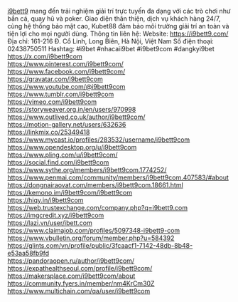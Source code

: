 <a href="https://i9bett9.com/">i9bett9</a> mang đến trải nghiệm giải trí trực tuyến đa dạng với các trò chơi như bắn cá, quay hũ và poker. Giao diện thân thiện, dịch vụ khách hàng 24/7, cùng hệ thống bảo mật cao, Kubet88 đảm bảo môi trường giải trí an toàn và tiện lợi cho mọi người dùng​.
Thông tin liên hệ:
Website: <a href="https://i9bett9.com/">https://i9bett9.com/</a><br/>
Địa chỉ: 161-216 Đ. Cổ Linh, Long Biên, Hà Nội, Việt Nam
Số điện thoại: 02438750511
Hashtag: #i9bet #nhacaii9bet #i9bet9com #dangkyi9bet
<a href="https://x.com/i9bett9com">https://x.com/i9bett9com</a><br/>
<a href="https://www.pinterest.com/i9bett9com/">https://www.pinterest.com/i9bett9com/</a><br/>
<a href="https://www.facebook.com/i9bett9com/">https://www.facebook.com/i9bett9com/</a><br/>
<a href="https://gravatar.com/i9bett9com">https://gravatar.com/i9bett9com</a><br/>
<a href="https://www.youtube.com/@i9bett9com">https://www.youtube.com/@i9bett9com</a><br/>
<a href="https://www.tumblr.com/i9bett9com">https://www.tumblr.com/i9bett9com</a><br/>
<a href="https://vimeo.com/i9bett9com">https://vimeo.com/i9bett9com</a><br/>
<a href="https://storyweaver.org.in/en/users/970998">https://storyweaver.org.in/en/users/970998</a><br/>
<a href="https://www.outlived.co.uk/author/i9bett9com/">https://www.outlived.co.uk/author/i9bett9com/</a><br/>
<a href="https://motion-gallery.net/users/632636">https://motion-gallery.net/users/632636</a><br/>
<a href="https://linkmix.co/25349418">https://linkmix.co/25349418</a><br/>
<a href="https://www.mycast.io/profiles/283532/username/i9bett9com">https://www.mycast.io/profiles/283532/username/i9bett9com</a><br/>
<a href="https://www.opendesktop.org/u/i9bett9com">https://www.opendesktop.org/u/i9bett9com</a><br/>
<a href="https://www.pling.com/u/i9bett9com/">https://www.pling.com/u/i9bett9com/</a><br/>
<a href="https://social.find.com/i9bett9com">https://social.find.com/i9bett9com</a><br/>
<a href="https://www.sythe.org/members/i9bett9com.1774252/">https://www.sythe.org/members/i9bett9com.1774252/</a><br/>
<a href="https://www.penmai.com/community/members/i9bett9com.407583/#about">https://www.penmai.com/community/members/i9bett9com.407583/#about</a><br/>
<a href="https://dongnairaovat.com/members/i9bett9com.18661.html">https://dongnairaovat.com/members/i9bett9com.18661.html</a><br/>
<a href="https://kemono.im/i9bett9com/i9bett9com">https://kemono.im/i9bett9com/i9bett9com</a><br/>
<a href="https://hiqy.in/i9bett9com">https://hiqy.in/i9bett9com</a><br/>
<a href="https://web.trustexchange.com/company.php?q=i9bett9.com">https://web.trustexchange.com/company.php?q=i9bett9.com</a><br/>
<a href="https://imgcredit.xyz/i9bett9com">https://imgcredit.xyz/i9bett9com</a><br/>
<a href="https://lazi.vn/user/ibett.com">https://lazi.vn/user/ibett.com</a><br/>
<a href="https://www.claimajob.com/profiles/5097348-i9bett9-com">https://www.claimajob.com/profiles/5097348-i9bett9-com</a><br/>
<a href="https://www.vbulletin.org/forum/member.php?u=584392">https://www.vbulletin.org/forum/member.php?u=584392</a><br/>
<a href="https://glints.com/vn/profile/public/3fcaacf1-7142-48db-8b48-e53aa58fb9fd">https://glints.com/vn/profile/public/3fcaacf1-7142-48db-8b48-e53aa58fb9fd</a><br/>
<a href="https://pandoraopen.ru/author/i9bett9com/">https://pandoraopen.ru/author/i9bett9com/</a><br/>
<a href="https://expathealthseoul.com/profile/i9bett9com/">https://expathealthseoul.com/profile/i9bett9com/</a><br/>
<a href="https://makersplace.com/i9bett9com/about">https://makersplace.com/i9bett9com/about</a><br/>
<a href="https://community.fyers.in/member/nm4KrCm30Z">https://community.fyers.in/member/nm4KrCm30Z</a><br/>
<a href="https://www.multichain.com/qa/user/i9bett9com">https://www.multichain.com/qa/user/i9bett9com</a><br/>
